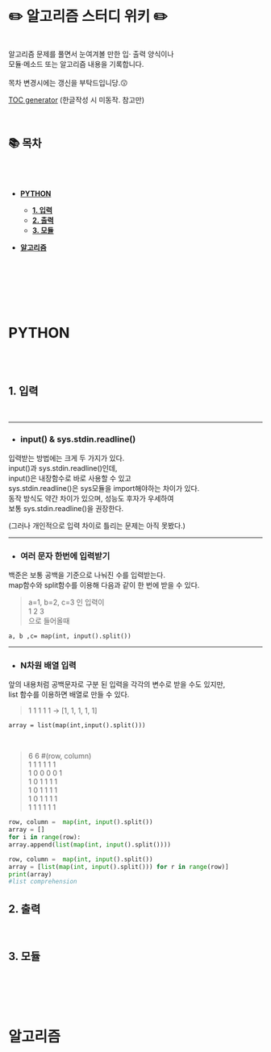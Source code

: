 # ✏️ **알고리즘 스터디 위키** ✏️
<br/>
알고리즘 문제를 풀면서 눈여겨볼 만한 입·
출력 양식이나<br/>   
모듈·메소드 또는 알고리즘 내용을 기록합니다.<br/>
<br/>
목차 변경시에는 갱신을 부탁드입니당.😗<br/>

[TOC generator](https://ecotrust-canada.github.io/markdown-toc/) (한글작성 시 미동작. 참고만)


<br/>   

## **📚 목차**
#
<br/> 

- [**PYTHON**](#python)

  * [**1. 입력**](#1-입력)
  * [**2. 출력**](#2-출력)
  * [**3. 모듈**](#3-모듈)

- [**알고리즘**](#알고리즘)

<br/>
<br/>

#
<br/>

# **PYTHON**
<br/>
<br/>

## **1. 입력**
<br/>

----
* ### input() &  sys.stdin.readline()
입력받는 방법에는 크게 두 가지가 있다.  
input()과 sys.stdin.readline()인데,   
input()은 내장함수로 바로 사용할 수 있고  
sys.stdin.readline()은 sys모듈을 import해야하는 차이가 있다.  
동작 방식도 약간 차이가 있으며, 성능도 후자가 우세하여  
보통 sys.stdin.readline()을 권장한다.  

(그러나 개인적으로 입력 차이로 틀리는 문제는 아직 못봤다.)

------
* ### 여러 문자 한번에 입력받기  
백준은 보통 공백을 기준으로 나눠진 수를 입력받는다.  
map함수와 split함수를 이용해 다음과 같이 한 번에 받을 수 있다.
>a=1, b=2, c=3 인 입력이  
1 2 3  
으로 들어올때 

    a, b ,c= map(int, input().split())
------
* ### N차원 배열 입력
 앞의 내용처럼 공백문자로 구분 된 입력을 각각의 변수로 받을 수도 있지만,  
 list 함수를 이용하면 배열로 만들 수 있다.
 >1 1 1 1 1 -> [1, 1, 1, 1, 1]  

    array = list(map(int,input().split()))
<br/>

>6 6  #(row, column)  
1 1 1 1 1 1  
1 0 0 0 0 1  
1 0 1 1 1 1  
1 0 1 1 1 1  
1 0 1 1 1 1  
1 1 1 1 1 1 

```python
row, column =  map(int, input().split())
array = []
for i in range(row):
array.append(list(map(int, input().split())))
```
```python
row, column =  map(int, input().split())
array = [list(map(int, input().split())) for r in range(row)]
print(array)
#list comprehension
```    

## **2. 출력**
<br/>

## **3. 모듈**
<br/>


<br/>
<br/>
<br/>

# **알고리즘**
